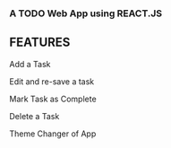 ### A TODO Web App using REACT.JS

## FEATURES

Add a Task

Edit and re-save a task

Mark Task as Complete

Delete a Task

Theme Changer of App
